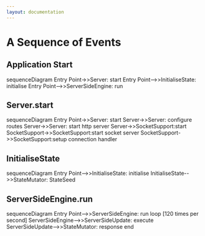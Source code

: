 ```yaml
---
layout: documentation
---
```


# A Sequence of Events

## Application Start
<div class="mermaid">
sequenceDiagram
  Entry Point->>Server: start
  Entry Point-->>InitialiseState: initialise
  Entry Point-->>ServerSideEngine: run
</div>

## Server.start
<div class="mermaid">
sequenceDiagram
  Entry Point->>Server: start
  Server->>Server: configure routes
  Server->>Server: start http server
  Server->>SocketSupport:start
  SocketSupport->>SocketSupport:start socket server
  SocketSupport->>SocketSupport:setup connection handler
</div>

## InitialiseState
<div class="mermaid">
sequenceDiagram
  Entry Point-->>InitialiseState: initialise
  InitialiseState-->>StateMutator: StateSeed
</div>

## ServerSideEngine.run
<div class="mermaid">
sequenceDiagram
  Entry Point-->>ServerSideEngine: run
  loop [120 times per second]
    ServerSideEngine-->>ServerSideUpdate: execute
    ServerSideUpdate-->>StateMutator: response
  end
</div>